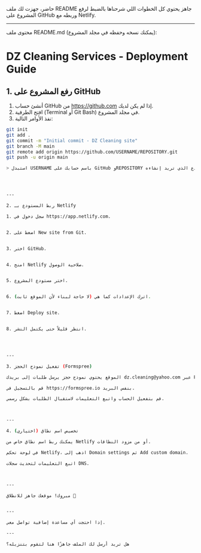 حاضر، جهزت لك ملف README جاهز يحتوي كل الخطوات اللي شرحناها بالضبط لرفع المشروع على GitHub وربطه مع Netlify.


---

محتوى ملف README.md (يمكنك نسخه وحفظه في مجلد المشروع):

# DZ Cleaning Services - Deployment Guide

## 1. رفع المشروع على GitHub

1. أنشئ حساب GitHub من https://github.com إذا لم يكن لديك.
2. افتح الطرفية (Terminal أو Git Bash) في مجلد المشروع.
3. نفذ الأوامر التالية:

```bash
git init
git add .
git commit -m "Initial commit - DZ Cleaning site"
git branch -M main
git remote add origin https://github.com/USERNAME/REPOSITORY.git
git push -u origin main

> استبدل USERNAME باسم حسابك على GitHub وREPOSITORY باسم المستودع الذي تريد إنشاءه.




---

2. ربط المستودع بـ Netlify

1. سجل دخول في https://app.netlify.com.


2. اضغط على New site from Git.


3. اختر GitHub.


4. امنح Netlify صلاحية الوصول.


5. اختر مستودع المشروع.


6. اترك الإعدادات كما هي (لا حاجة لبناء لأن الموقع ثابت).


7. اضغط Deploy site.


8. انتظر قليلاً حتى يكتمل النشر.




---

3. تفعيل نموذج الحجز (Formspree)

الموقع يحتوي نموذج حجز يرسل طلبات إلى بريدك dz.cleaning@yahoo.com عبر Formspree.

قم بالتسجيل في https://formspree.io بنفس البريد.

قم بتفعيل الحساب واتبع التعليمات لاستقبال الطلبات بشكل رسمي.



---

4. تخصيص اسم نطاق (اختياري)

يمكنك ربط اسم نطاق خاص من Netlify أو من مزود النطاقات.

في لوحة تحكم Netlify، اذهب إلى Domain settings ثم Add custom domain.

اتبع التعليمات لتحديث سجلات DNS.



---

مبروك! موقعك جاهز للانطلاق 🎉


---

إذا احتجت أي مساعدة إضافية تواصل معي.

---

هل تريد أرسل لك الملف جاهزًا هنا لتقوم بتنزيله؟

